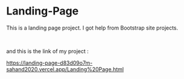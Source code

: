 # Landing-Page
This is a landing page project. I got help from Bootstrap site projects.

<br/>

and this is the link of my project :

https://landing-page-d83d09o7m-sahand2020.vercel.app/Landing%20Page.html

